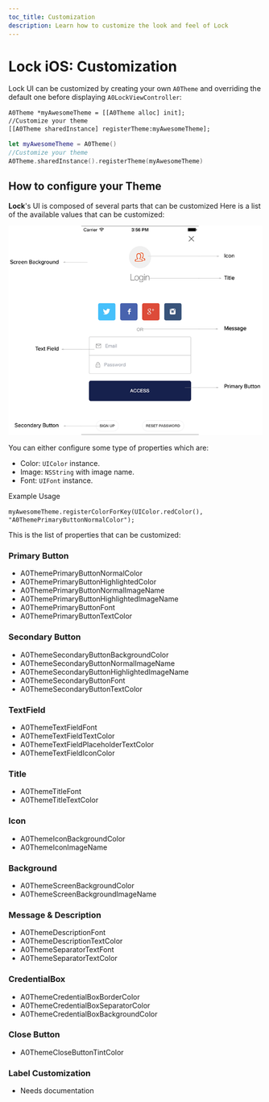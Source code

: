 ```yaml
---
toc_title: Customization
description: Learn how to customize the look and feel of Lock
---
```


# Lock iOS: Customization

Lock UI can be customized by creating your own `A0Theme` and overriding the default one before displaying `A0LockViewController`:

```objc
A0Theme *myAwesomeTheme = [[A0Theme alloc] init];
//Customize your theme
[[A0Theme sharedInstance] registerTheme:myAwesomeTheme];
```
```swift
let myAwesomeTheme = A0Theme()
//Customize your theme
A0Theme.sharedInstance().registerTheme(myAwesomeTheme)
```

## How to configure your Theme

**Lock**'s UI is composed of several parts that can be customized
Here is a list of the available values that can be customized:

![](/media/articles/libraries/lock-ios/customization/Lock-UI-Parts.png)

You can either configure some type of properties which are:

* Color: `UIColor` instance.
* Image: `NSString` with image name.
* Font: `UIFont` instance. 

Example Usage
```
myAwesomeTheme.registerColorForKey(UIColor.redColor(), "A0ThemePrimaryButtonNormalColor");
```

This is the list of properties that can be customized:

### Primary Button
* A0ThemePrimaryButtonNormalColor
* A0ThemePrimaryButtonHighlightedColor
* A0ThemePrimaryButtonNormalImageName
* A0ThemePrimaryButtonHighlightedImageName
* A0ThemePrimaryButtonFont
* A0ThemePrimaryButtonTextColor

### Secondary Button
* A0ThemeSecondaryButtonBackgroundColor
* A0ThemeSecondaryButtonNormalImageName
* A0ThemeSecondaryButtonHighlightedImageName
* A0ThemeSecondaryButtonFont
* A0ThemeSecondaryButtonTextColor

### TextField
* A0ThemeTextFieldFont
* A0ThemeTextFieldTextColor
* A0ThemeTextFieldPlaceholderTextColor
* A0ThemeTextFieldIconColor

### Title
* A0ThemeTitleFont
* A0ThemeTitleTextColor

### Icon
* A0ThemeIconBackgroundColor
* A0ThemeIconImageName

### Background
* A0ThemeScreenBackgroundColor
* A0ThemeScreenBackgroundImageName

### Message & Description
* A0ThemeDescriptionFont
* A0ThemeDescriptionTextColor
* A0ThemeSeparatorTextFont
* A0ThemeSeparatorTextColor

### CredentialBox
* A0ThemeCredentialBoxBorderColor
* A0ThemeCredentialBoxSeparatorColor
* A0ThemeCredentialBoxBackgroundColor

### Close Button
* A0ThemeCloseButtonTintColor

### Label Customization
* Needs documentation
